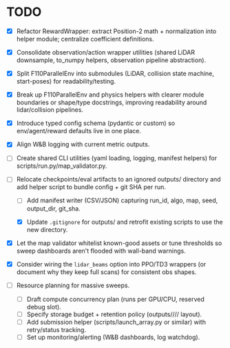 # TODO

- [x] Refactor RewardWrapper: extract Position-2 math + normalization into helper module; centralize coefficient definitions.
- [x] Consolidate observation/action wrapper utilities (shared LiDAR downsample, to_numpy helpers, observation pipeline abstraction).
- [x] Split F110ParallelEnv into submodules (LiDAR, collision state machine, start-poses) for readability/testing.
- [x] Break up F110ParallelEnv and physics helpers with clearer module boundaries or shape/type docstrings, improving readability around lidar/collision pipelines.
- [x] Introduce typed config schema (pydantic or custom) so env/agent/reward defaults live in one place.
- [x] Align W&B logging with current metric outputs.


- [ ] Create shared CLI utilities (yaml loading, logging, manifest helpers) for scripts/run.py/map_validator.py.

- [ ] Relocate checkpoints/eval artifacts to an ignored outputs/ directory and add helper script to bundle config + git SHA per run.
    - [ ] Add manifest writer (CSV/JSON) capturing run_id, algo, map, seed, output_dir, git_sha.
    - [x] Update `.gitignore` for outputs/ and retrofit existing scripts to use the new directory.

    
- [x] Let the map validator whitelist known-good assets or tune thresholds so sweep dashboards aren't flooded with wall-band warnings.
- [x] Consider wiring the `lidar_beams` option into PPO/TD3 wrappers (or document why they keep full scans) for consistent obs shapes.


- [ ] Resource planning for massive sweeps.
    - [ ] Draft compute concurrency plan (runs per GPU/CPU, reserved debug slot).
    - [ ] Specify storage budget + retention policy (outputs/<algo>/<map>/<seed>/ layout).
    - [ ] Add submission helper (scripts/launch_array.py or similar) with retry/status tracking.
    - [ ] Set up monitoring/alerting (W&B dashboards, log watchdog).
